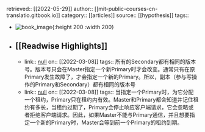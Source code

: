 retrieved:: [[2022-05-29]]
author:: [[mit-public-courses-cn-translatio.gitbook.io]]
category:: [[articles]]
source:: [[hypothesis]]
tags::

- ![book_image](https://readwise-assets.s3.amazonaws.com/static/images/article1.be68295a7e40.png){:height 200 :width 200}
- ## [[Readwise Highlights]]
	- link:: [null](null)
	  on:: [[2022-03-08]]
	  tags:: 
	  所有的Secondary都有相同的版本号。版本号只会在Master指定一个新Primary时才会改变。通常只有在原Primary发生故障了，才会指定一个新的Primary。所以，副本（参与写操作的Primary和Secondary）都有相同的版本号
	- link:: [null](null)
	  on:: [[2022-03-08]]
	  tags:: 
	  当指定一个Primary时，为它分配一个租约，Primary只在租约内有效。Master和Primary都会知道并记住租约有多长，当租约过期了，Primary会停止响应客户端请求，它会忽略或者拒绝客户端请求。因此，如果Master不能与Primary通信，并且想要指定一个新的Primary时，Master会等到前一个Primary的租约到期。